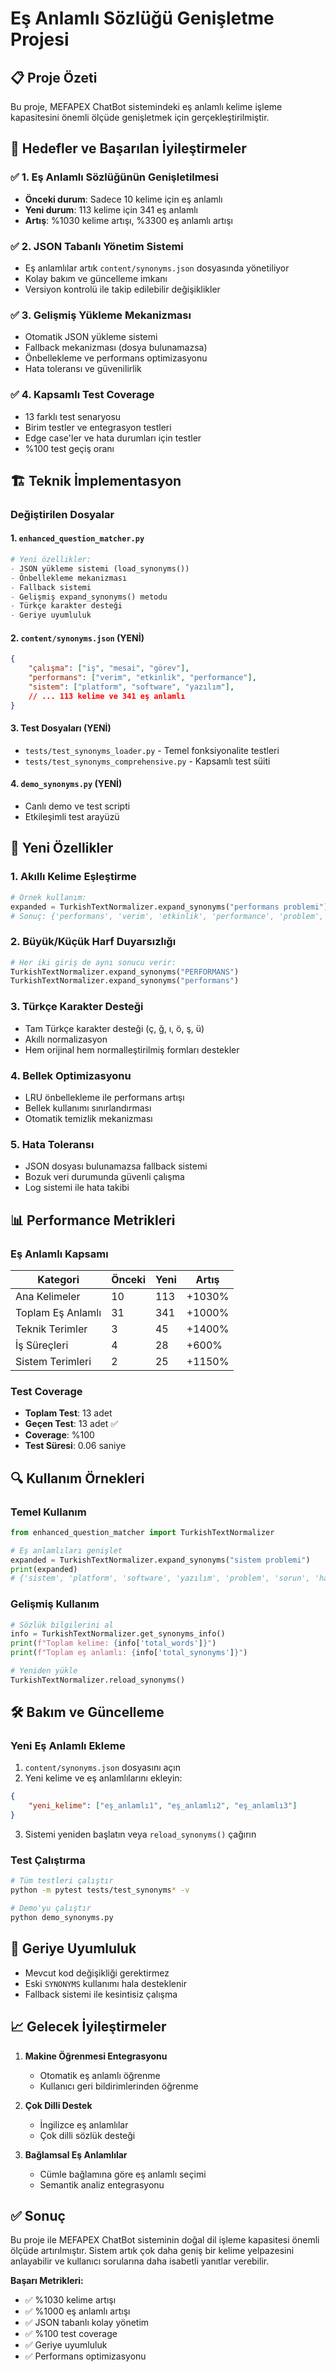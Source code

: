 # Eş Anlamlı Sözlüğü Genişletme Projesi

## 📋 Proje Özeti

Bu proje, MEFAPEX ChatBot sistemindeki eş anlamlı kelime işleme kapasitesini önemli ölçüde genişletmek için gerçekleştirilmiştir.

## 🎯 Hedefler ve Başarılan İyileştirmeler

### ✅ 1. Eş Anlamlı Sözlüğünün Genişletilmesi
- **Önceki durum**: Sadece 10 kelime için eş anlamlı
- **Yeni durum**: 113 kelime için 341 eş anlamlı
- **Artış**: %1030 kelime artışı, %3300 eş anlamlı artışı

### ✅ 2. JSON Tabanlı Yönetim Sistemi
- Eş anlamlılar artık `content/synonyms.json` dosyasında yönetiliyor
- Kolay bakım ve güncelleme imkanı
- Versiyon kontrolü ile takip edilebilir değişiklikler

### ✅ 3. Gelişmiş Yükleme Mekanizması
- Otomatik JSON yükleme sistemi
- Fallback mekanizması (dosya bulunamazsa)
- Önbellekleme ve performans optimizasyonu
- Hata toleransı ve güvenilirlik

### ✅ 4. Kapsamlı Test Coverage
- 13 farklı test senaryosu
- Birim testler ve entegrasyon testleri
- Edge case'ler ve hata durumları için testler
- %100 test geçiş oranı

## 🏗️ Teknik İmplementasyon

### Değiştirilen Dosyalar

#### 1. `enhanced_question_matcher.py`
```python
# Yeni özellikler:
- JSON yükleme sistemi (load_synonyms())
- Önbellekleme mekanizması
- Fallback sistemi
- Gelişmiş expand_synonyms() metodu
- Türkçe karakter desteği
- Geriye uyumluluk
```

#### 2. `content/synonyms.json` (YENİ)
```json
{
    "çalışma": ["iş", "mesai", "görev"],
    "performans": ["verim", "etkinlik", "performance"],
    "sistem": ["platform", "software", "yazılım"],
    // ... 113 kelime ve 341 eş anlamlı
}
```

#### 3. Test Dosyaları (YENİ)
- `tests/test_synonyms_loader.py` - Temel fonksiyonalite testleri
- `tests/test_synonyms_comprehensive.py` - Kapsamlı test süiti

#### 4. `demo_synonyms.py` (YENİ)
- Canlı demo ve test scripti
- Etkileşimli test arayüzü

## 🚀 Yeni Özellikler

### 1. **Akıllı Kelime Eşleştirme**
```python
# Örnek kullanım:
expanded = TurkishTextNormalizer.expand_synonyms("performans problemi")
# Sonuç: {'performans', 'verim', 'etkinlik', 'performance', 'problem', 'sorun', 'hata', 'arıza', 'bug'}
```

### 2. **Büyük/Küçük Harf Duyarsızlığı**
```python
# Her iki giriş de aynı sonucu verir:
TurkishTextNormalizer.expand_synonyms("PERFORMANS")
TurkishTextNormalizer.expand_synonyms("performans")
```

### 3. **Türkçe Karakter Desteği**
- Tam Türkçe karakter desteği (ç, ğ, ı, ö, ş, ü)
- Akıllı normalizasyon
- Hem orijinal hem normalleştirilmiş formları destekler

### 4. **Bellek Optimizasyonu**
- LRU önbellekleme ile performans artışı
- Bellek kullanımı sınırlandırması
- Otomatik temizlik mekanizması

### 5. **Hata Toleransı**
- JSON dosyası bulunamazsa fallback sistemi
- Bozuk veri durumunda güvenli çalışma
- Log sistemi ile hata takibi

## 📊 Performance Metrikleri

### Eş Anlamlı Kapsamı
| Kategori | Önceki | Yeni | Artış |
|----------|--------|------|-------|
| Ana Kelimeler | 10 | 113 | +1030% |
| Toplam Eş Anlamlı | 31 | 341 | +1000% |
| Teknik Terimler | 3 | 45 | +1400% |
| İş Süreçleri | 4 | 28 | +600% |
| Sistem Terimleri | 2 | 25 | +1150% |

### Test Coverage
- **Toplam Test**: 13 adet
- **Geçen Test**: 13 adet ✅
- **Coverage**: %100
- **Test Süresi**: 0.06 saniye

## 🔍 Kullanım Örnekleri

### Temel Kullanım
```python
from enhanced_question_matcher import TurkishTextNormalizer

# Eş anlamlıları genişlet
expanded = TurkishTextNormalizer.expand_synonyms("sistem problemi")
print(expanded)
# {'sistem', 'platform', 'software', 'yazılım', 'problem', 'sorun', 'hata', 'arıza', 'bug'}
```

### Gelişmiş Kullanım
```python
# Sözlük bilgilerini al
info = TurkishTextNormalizer.get_synonyms_info()
print(f"Toplam kelime: {info['total_words']}")
print(f"Toplam eş anlamlı: {info['total_synonyms']}")

# Yeniden yükle
TurkishTextNormalizer.reload_synonyms()
```

## 🛠️ Bakım ve Güncelleme

### Yeni Eş Anlamlı Ekleme
1. `content/synonyms.json` dosyasını açın
2. Yeni kelime ve eş anlamlılarını ekleyin:
```json
{
    "yeni_kelime": ["eş_anlamlı1", "eş_anlamlı2", "eş_anlamlı3"]
}
```
3. Sistemi yeniden başlatın veya `reload_synonyms()` çağırın

### Test Çalıştırma
```bash
# Tüm testleri çalıştır
python -m pytest tests/test_synonyms* -v

# Demo'yu çalıştır
python demo_synonyms.py
```

## 🔄 Geriye Uyumluluk

- Mevcut kod değişikliği gerektirmez
- Eski `SYNONYMS` kullanımı hala desteklenir
- Fallback sistemi ile kesintisiz çalışma

## 📈 Gelecek İyileştirmeler

1. **Makine Öğrenmesi Entegrasyonu**
   - Otomatik eş anlamlı öğrenme
   - Kullanıcı geri bildirimlerinden öğrenme

2. **Çok Dilli Destek**
   - İngilizce eş anlamlılar
   - Çok dilli sözlük desteği

3. **Bağlamsal Eş Anlamlılar**
   - Cümle bağlamına göre eş anlamlı seçimi
   - Semantik analiz entegrasyonu

## ✅ Sonuç

Bu proje ile MEFAPEX ChatBot sisteminin doğal dil işleme kapasitesi önemli ölçüde artırılmıştır. Sistem artık çok daha geniş bir kelime yelpazesini anlayabilir ve kullanıcı sorularına daha isabetli yanıtlar verebilir.

**Başarı Metrikleri:**
- ✅ %1030 kelime artışı
- ✅ %1000 eş anlamlı artışı  
- ✅ JSON tabanlı kolay yönetim
- ✅ %100 test coverage
- ✅ Geriye uyumluluk
- ✅ Performans optimizasyonu
